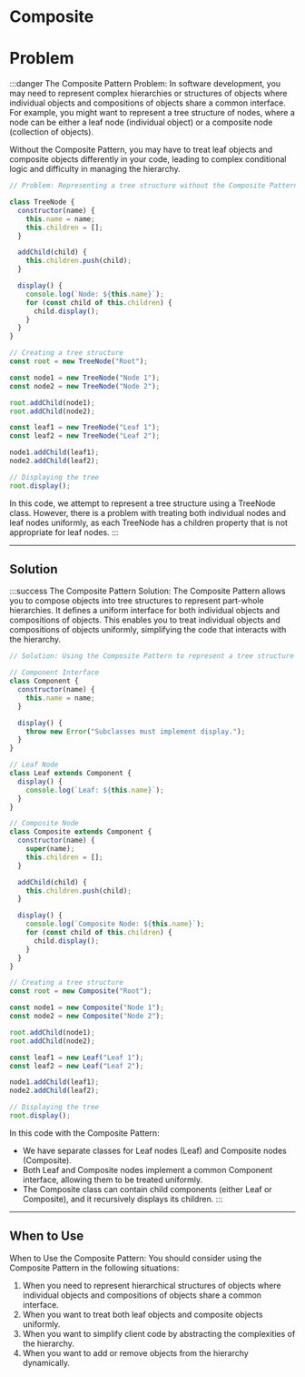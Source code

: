 # Composite

# Problem

:::danger The Composite Pattern Problem:
In software development, you may need to represent complex hierarchies or structures of objects where individual objects and compositions of objects share a common interface. For example, you might want to represent a tree structure of nodes, where a node can be either a leaf node (individual object) or a composite node (collection of objects).

Without the Composite Pattern, you may have to treat leaf objects and composite objects differently in your code, leading to complex conditional logic and difficulty in managing the hierarchy.

```js
// Problem: Representing a tree structure without the Composite Pattern

class TreeNode {
  constructor(name) {
    this.name = name;
    this.children = [];
  }

  addChild(child) {
    this.children.push(child);
  }

  display() {
    console.log(`Node: ${this.name}`);
    for (const child of this.children) {
      child.display();
    }
  }
}

// Creating a tree structure
const root = new TreeNode("Root");

const node1 = new TreeNode("Node 1");
const node2 = new TreeNode("Node 2");

root.addChild(node1);
root.addChild(node2);

const leaf1 = new TreeNode("Leaf 1");
const leaf2 = new TreeNode("Leaf 2");

node1.addChild(leaf1);
node2.addChild(leaf2);

// Displaying the tree
root.display();

```
In this code, we attempt to represent a tree structure using a TreeNode class. However, there is a problem with treating both individual nodes and leaf nodes uniformly, as each TreeNode has a children property that is not appropriate for leaf nodes.
:::

---

## Solution

:::success The Composite Pattern Solution:
The Composite Pattern allows you to compose objects into tree structures to represent part-whole hierarchies. It defines a uniform interface for both individual objects and compositions of objects. This enables you to treat individual objects and compositions of objects uniformly, simplifying the code that interacts with the hierarchy.

```js
// Solution: Using the Composite Pattern to represent a tree structure

// Component Interface
class Component {
  constructor(name) {
    this.name = name;
  }

  display() {
    throw new Error("Subclasses must implement display.");
  }
}

// Leaf Node
class Leaf extends Component {
  display() {
    console.log(`Leaf: ${this.name}`);
  }
}

// Composite Node
class Composite extends Component {
  constructor(name) {
    super(name);
    this.children = [];
  }

  addChild(child) {
    this.children.push(child);
  }

  display() {
    console.log(`Composite Node: ${this.name}`);
    for (const child of this.children) {
      child.display();
    }
  }
}

// Creating a tree structure
const root = new Composite("Root");

const node1 = new Composite("Node 1");
const node2 = new Composite("Node 2");

root.addChild(node1);
root.addChild(node2);

const leaf1 = new Leaf("Leaf 1");
const leaf2 = new Leaf("Leaf 2");

node1.addChild(leaf1);
node2.addChild(leaf2);

// Displaying the tree
root.display();
```
In this code with the Composite Pattern:

- We have separate classes for Leaf nodes (Leaf) and Composite nodes (Composite).
- Both Leaf and Composite nodes implement a common Component interface, allowing them to be treated uniformly.
- The Composite class can contain child components (either Leaf or Composite), and it recursively displays its children.
:::

---

## When to Use

When to Use the Composite Pattern:
You should consider using the Composite Pattern in the following situations:

1. When you need to represent hierarchical structures of objects where individual objects and compositions of objects share a common interface.
2. When you want to treat both leaf objects and composite objects uniformly.
3. When you want to simplify client code by abstracting the complexities of the hierarchy.
4. When you want to add or remove objects from the hierarchy dynamically.
